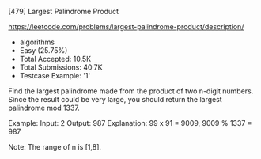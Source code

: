 [479] Largest Palindrome Product  

https://leetcode.com/problems/largest-palindrome-product/description/

* algorithms
* Easy (25.75%)
* Total Accepted:    10.5K
* Total Submissions: 40.7K
* Testcase Example:  '1'

Find the largest palindrome made from the product of two n-digit numbers.
 Since the result could be very large, you should return the largest palindrome mod 1337.

Example:
Input: 2
Output: 987
Explanation: 99 x 91 = 9009, 9009 % 1337 = 987




Note:
The range of n is [1,8].


